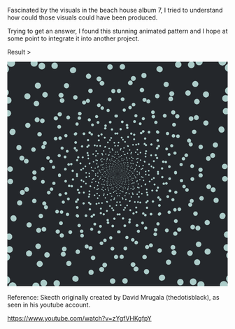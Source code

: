 Fascinated by the visuals in the beach house album 7, I tried to understand how could those visuals could have been produced. 

Trying to get an answer, I found this stunning animated pattern and I hope at some point to integrate it into another project.

Result >

![spiral](./rotateAndScale.png)

Reference: 
Skecth originally created by David Mrugala (thedotisblack), as seen in his youtube account.

https://www.youtube.com/watch?v=zYgfVHKgfpY

